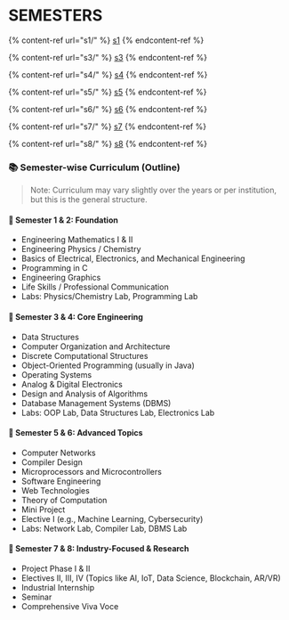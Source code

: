# SEMESTERS

{% content-ref url="s1/" %}
[s1](s1/)
{% endcontent-ref %}

{% content-ref url="s3/" %}
[s3](s3/)
{% endcontent-ref %}

{% content-ref url="s4/" %}
[s4](s4/)
{% endcontent-ref %}

{% content-ref url="s5/" %}
[s5](s5/)
{% endcontent-ref %}

{% content-ref url="s6/" %}
[s6](s6/)
{% endcontent-ref %}

{% content-ref url="s7/" %}
[s7](s7/)
{% endcontent-ref %}

{% content-ref url="s8/" %}
[s8](s8/)
{% endcontent-ref %}

### 📚 Semester-wise Curriculum (Outline)

> Note: Curriculum may vary slightly over the years or per institution, but this is the general structure.

#### 🔹 Semester 1 & 2: Foundation

* Engineering Mathematics I & II
* Engineering Physics / Chemistry
* Basics of Electrical, Electronics, and Mechanical Engineering
* Programming in C
* Engineering Graphics
* Life Skills / Professional Communication
* Labs: Physics/Chemistry Lab, Programming Lab

#### 🔹 Semester 3 & 4: Core Engineering

* Data Structures
* Computer Organization and Architecture
* Discrete Computational Structures
* Object-Oriented Programming (usually in Java)
* Operating Systems
* Analog & Digital Electronics
* Design and Analysis of Algorithms
* Database Management Systems (DBMS)
* Labs: OOP Lab, Data Structures Lab, Electronics Lab

#### 🔹 Semester 5 & 6: Advanced Topics

* Computer Networks
* Compiler Design
* Microprocessors and Microcontrollers
* Software Engineering
* Web Technologies
* Theory of Computation
* Mini Project
* Elective I (e.g., Machine Learning, Cybersecurity)
* Labs: Network Lab, Compiler Lab, DBMS Lab

#### 🔹 Semester 7 & 8: Industry-Focused & Research

* Project Phase I & II
* Electives II, III, IV (Topics like AI, IoT, Data Science, Blockchain, AR/VR)
* Industrial Internship
* Seminar
* Comprehensive Viva Voce
